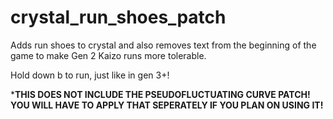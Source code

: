 # crystal_run_shoes_patch
Adds run shoes to crystal and also removes text from the beginning of the game to make Gen 2 Kaizo runs more tolerable.

Hold down b to run, just like in gen 3+!

***THIS DOES NOT INCLUDE THE PSEUDOFLUCTUATING CURVE PATCH! YOU WILL HAVE TO APPLY THAT SEPERATELY IF YOU PLAN ON USING IT!**
